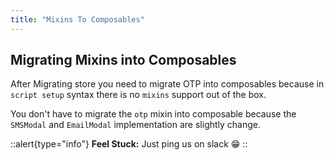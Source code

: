 ```yaml
---
title: "Mixins To Composables"
---
```


## Migrating Mixins into Composables

After Migrating store you need to migrate OTP into composables because in `script setup` syntax there is no `mixins` support out of the box.

You don't have to migrate the `otp` mixin into composable because the `SMSModal` and `EmailModal` implementation are slightly change.

::alert{type="info"}
**Feel Stuck:** Just ping us on slack 😁
::

##